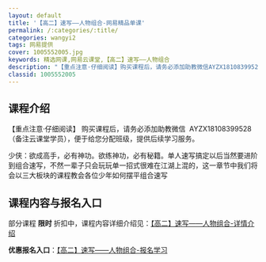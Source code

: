 ```yaml
---
layout: default
title: '【高二】速写——人物组合-网易精品单课'
permalink: /:categories/:title/
categories: wangyi2
tags: 网易提供
cover: 1005552005.jpg
keywords: 精选网课,网易云课堂,【高二】速写——人物组合
description: "【重点注意·仔细阅读】购买课程后，请务必添加助教微信AYZX18108399528（备注云课堂学员），便于给您分配班级，提供后续学习服务。少侠：欲成高手，必有神功。欲练神功，必有秘籍。单人速"
classid: 1005552005
---
```


## 课程介绍

【重点注意·仔细阅读】
购买课程后，请务必添加助教微信  AYZX18108399528（备注云课堂学员），便于给您分配班级，提供后续学习服务。

少侠：欲成高手，必有神功。欲练神功，必有秘籍。单人速写搞定以后当然要进阶到组合速写，不然一辈子只会玩玩单一招式很难在江湖上混的，这一章节中我们将会以三大板块的课程教会各位少年如何摆平组合速写

## 课程内容与报名入口

部分课程 **限时** 折扣中，课程内容详细介绍见：[【高二】速写——人物组合-详情介绍](https://study.163.com/course/introduction/1005552005.htm?share=1&shareId=1025206652&utm_campaign=share&utm_medium=iphoneShare&utm_source=&utm_u=1025206652)

**优惠报名入口**：[【高二】速写——人物组合-报名学习](https://study.163.com/course/introduction/1005552005.htm?share=1&shareId=1025206652&utm_campaign=share&utm_medium=iphoneShare&utm_source=&utm_u=1025206652)

